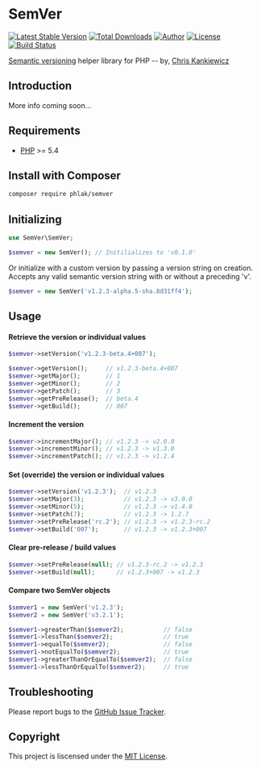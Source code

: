SemVer
======

[![Latest Stable Version](https://img.shields.io/packagist/v/PHLAK/SemVer.svg)](https://packagist.org/packages/PHLAK/SemVer)
[![Total Downloads](https://img.shields.io/packagist/dt/PHLAK/SemVer.svg)](https://packagist.org/packages/PHLAK/SemVer)
[![Author](https://img.shields.io/badge/author-Chris%20Kankiewicz-blue.svg)](https://www.ChrisKankiewicz.com)
[![License](https://img.shields.io/packagist/l/PHLAK/SemVer.svg)](https://packagist.org/packages/PHLAK/SemVer)
[![Build Status](https://img.shields.io/travis/PHLAK/SemVer.svg)](https://travis-ci.org/PHLAK/SemVer)

[Semantic versioning](http://semver.org) helper library for PHP -- by, [Chris Kankiewicz](https://www.ChrisKankiewicz.com)

Introduction
------------

More info coming soon...

Requirements
------------

  - [PHP](https://php.net) >= 5.4


Install with Composer
---------------------

```bash
composer require phlak/semver
```

Initializing
------------

```php
use SemVer\SemVer;

$semver = new SemVer(); // Initilializes to 'v0.1.0'
```

Or initialize with a custom version by passing a version string on creation.
Accepts any valid semantic version string with or without a preceding 'v'.

```php
$semver = new SemVer('v1.2.3-alpha.5-sha.8d31ff4');
```

Usage
-----

#### Retrieve the version or individual values

```php
$semver->setVersion('v1.2.3-beta.4+007');

$semver->getVersion();     // v1.2.3-beta.4+007
$semver->getMajor();       // 1
$semver->getMinor();       // 2
$semver->getPatch();       // 3
$semver->getPreRelease();  // beta.4
$semver->getBuild();       // 007
```

#### Increment the version

```php
$semver->incrementMajor(); // v1.2.3 -> v2.0.0
$semver->incrementMinor(); // v1.2.3 -> v1.3.0
$semver->incrementPatch(); // v1.2.3 -> v1.2.4
```

#### Set (override) the version or individual values

```php
$semver->setVersion('v1.2.3');  // v1.2.3
$semver->setMajor(3);           // v1.2.3 -> v3.0.0
$semver->setMinor(5);           // v1.2.3 -> v1.4.0
$semver->setPatch(7);           // v1.2.3 -> 1.2.7
$semver->setPreRelease('rc.2'); // v1.2.3 -> v1.2.3-rc.2
$semver->setBuild('007');       // v1.2.3 -> v1.2.3+007
```

#### Clear pre-release / build values

```php
$semver->setPreRelease(null); // v1.2.3-rc.2 -> v1.2.3
$semver->setBuild(null);      // v1.2.3+007 -> v1.2.3
```

#### Compare two SemVer objects

```php
$semver1 = new SemVer('v1.2.3');
$semver2 = new SemVer('v3.2.1');

$semver1->greaterThan($semver2);           // false
$semver1->lessThan($semver2);              // true
$semver1->equalTo($semver2);               // false
$semver1->notEqualTo($semver2);            // true
$semver1->greaterThanOrEqualTo($semver2);  // false
$semver1->lessThanOrEqualTo($semver2);     // true
```

Troubleshooting
---------------

Please report bugs to the [GitHub Issue Tracker](https://github.com/PHLAK/SemVer/issues).

Copyright
---------

This project is liscensed under the [MIT License](https://github.com/PHLAK/SemVer/blob/master/LICENSE).

